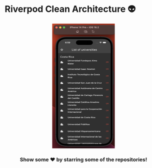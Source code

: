 # Riverpod Clean Architecture :alien:

<div class="row" align="center">
  <img src="./assets/img-1.png" width="200" height="400" />
</div>


### <div align="center"> Show some ❤️ by starring some of the repositories! </div>
